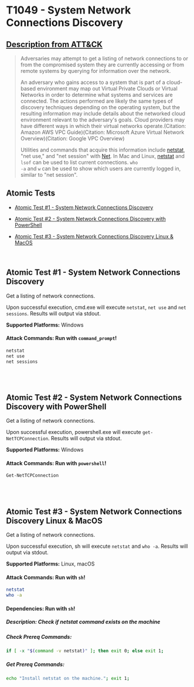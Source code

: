 # T1049 - System Network Connections Discovery
## [Description from ATT&CK](https://attack.mitre.org/wiki/Technique/T1049)
<blockquote>Adversaries may attempt to get a listing of network connections to or from the compromised system they are currently accessing or from remote systems by querying for information over the network. 

An adversary who gains access to a system that is part of a cloud-based environment may map out Virtual Private Clouds or Virtual Networks in order to determine what systems and services are connected. The actions performed are likely the same types of discovery techniques depending on the operating system, but the resulting information may include details about the networked cloud environment relevant to the adversary's goals. Cloud providers may have different ways in which their virtual networks operate.(Citation: Amazon AWS VPC Guide)(Citation: Microsoft Azure Virtual Network Overview)(Citation: Google VPC Overview)

Utilities and commands that acquire this information include [netstat](https://attack.mitre.org/software/S0104), "net use," and "net session" with [Net](https://attack.mitre.org/software/S0039). In Mac and Linux, [netstat](https://attack.mitre.org/software/S0104) and <code>lsof</code> can be used to list current connections. <code>who -a</code> and <code>w</code> can be used to show which users are currently logged in, similar to "net session".</blockquote>

## Atomic Tests

- [Atomic Test #1 - System Network Connections Discovery](#atomic-test-1---system-network-connections-discovery)

- [Atomic Test #2 - System Network Connections Discovery with PowerShell](#atomic-test-2---system-network-connections-discovery-with-powershell)

- [Atomic Test #3 - System Network Connections Discovery Linux & MacOS](#atomic-test-3---system-network-connections-discovery-linux--macos)


<br/>

## Atomic Test #1 - System Network Connections Discovery
Get a listing of network connections.

Upon successful execution, cmd.exe will execute `netstat`, `net use` and `net sessions`. Results will output via stdout.

**Supported Platforms:** Windows





#### Attack Commands: Run with `command_prompt`! 


```cmd
netstat
net use
net sessions
```






<br/>
<br/>

## Atomic Test #2 - System Network Connections Discovery with PowerShell
Get a listing of network connections.

Upon successful execution, powershell.exe will execute `get-NetTCPConnection`. Results will output via stdout.

**Supported Platforms:** Windows





#### Attack Commands: Run with `powershell`! 


```powershell
Get-NetTCPConnection
```






<br/>
<br/>

## Atomic Test #3 - System Network Connections Discovery Linux & MacOS
Get a listing of network connections.

Upon successful execution, sh will execute `netstat` and `who -a`. Results will output via stdout.

**Supported Platforms:** Linux, macOS





#### Attack Commands: Run with `sh`! 


```sh
netstat
who -a
```




#### Dependencies:  Run with `sh`!
##### Description: Check if netstat command exists on the machine
##### Check Prereq Commands:
```sh
if [ -x "$(command -v netstat)" ]; then exit 0; else exit 1; 
```
##### Get Prereq Commands:
```sh
echo "Install netstat on the machine."; exit 1;
```




<br/>
